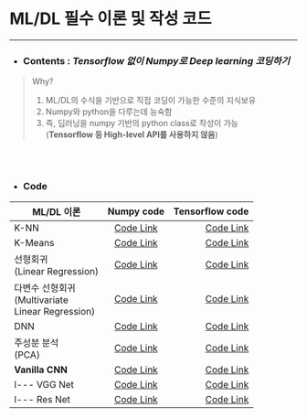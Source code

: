 # ML/DL 필수 이론 및 작성 코드
---------------------------------

- ### Contents : _Tensorflow 없이 Numpy로 Deep learning 코딩하기_
>  Why?
>1. ML/DL의 수식을 기반으로 직접 코딩이 가능한 수준의 지식보유 <br>
>2. Numpy와 python을 다루는데 능숙함
>3. 즉, 딥러닝을 numpy 기반의 python class로 작성이 가능<br> 
    (**Tensorflow 등 High-level API를 사용하지 않음**)

<br><br>

- ### Code<br>

| ML/DL 이론 | Numpy code | Tensorflow code |
|---|:---:|---:|
| K-NN | [Code Link](https://google.com) | [Code Link](https://google.com) |
| K-Means | [Code Link](https://google.com) | [Code Link](https://google.com) |
| 선형회귀<br>(Linear Regression) | [Code Link](https://google.com)  | [Code Link](https://google.com)  |
| 다변수 선형회귀<br>(Multivariate<br>Linear Regression) | [Code Link](https://google.com) | [Code Link](https://google.com) |
| DNN | [Code Link](https://google.com) | [Code Link](https://google.com) |
| 주성분 분석<br>(PCA) | [Code Link](https://google.com) | [Code Link](https://google.com) |
| __Vanilla CNN__ | [Code Link](https://google.com) | [Code Link](https://google.com) |
| l--- VGG Net | [Code Link](https://google.com) | [Code Link](https://google.com) |
| l--- Res Net | [Code Link](https://google.com) | [Code Link](https://google.com) |
